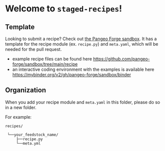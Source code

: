 # Welcome to `staged-recipes`!

## Template

Looking to submit a recipe? Check out [the Pangeo Forge sandbox](https://github.com/pangeo-forge/sandbox). It has a template for the recipe module (ex. `recipe.py`) and `meta.yaml`, which will be needed for the pull request.

- example recipe files can be found here https://github.com/pangeo-forge/sandbox/tree/main/recipe
- an interactive coding environment with the examples is available here https://mybinder.org/v2/gh/pangeo-forge/sandbox/binder

## Organization

When you add your recipe module and `meta.yaml` in this folder, please do so in a new folder.

For example:

```
recipes/
 
 └──your_feedstock_name/
     ├──recipe.py
     └──meta.yml
```
